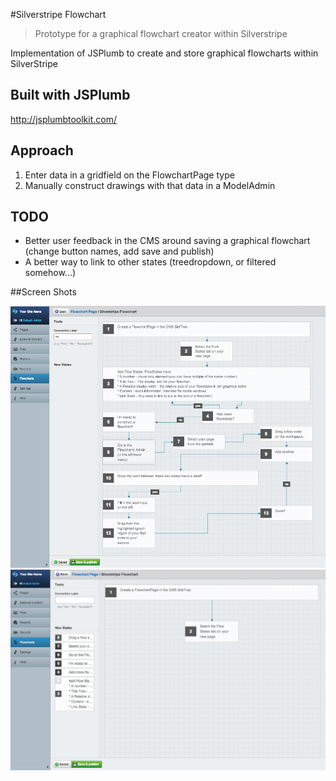 #Silverstripe Flowchart

> Prototype for a graphical flowchart creator within Silverstripe

Implementation of JSPlumb to create and store graphical flowcharts within SilverStripe

## Built with JSPlumb

http://jsplumbtoolkit.com/

## Approach
1. Enter data in a gridfield on the FlowchartPage type
2. Manually construct drawings with that data in a ModelAdmin

## TODO
* Better user feedback in the CMS around saving a graphical flowchart (change button names, add save and publish)
* A better way to link to other states (treedropdown, or filtered somehow...)

##Screen Shots

![](images/constructed-chart.png)
![](images/chart.png)

